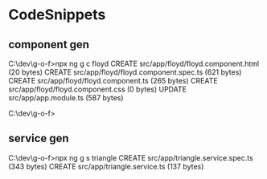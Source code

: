 
# CodeSnippets

## component gen

C:\dev\g-o-f>npx ng g c floyd
CREATE src/app/floyd/floyd.component.html (20 bytes)
CREATE src/app/floyd/floyd.component.spec.ts (621 bytes)
CREATE src/app/floyd/floyd.component.ts (265 bytes)
CREATE src/app/floyd/floyd.component.css (0 bytes)
UPDATE src/app/app.module.ts (587 bytes)

C:\dev\g-o-f>

## service gen

C:\dev\g-o-f>npx ng g s triangle
CREATE src/app/triangle.service.spec.ts (343 bytes)
CREATE src/app/triangle.service.ts (137 bytes)
